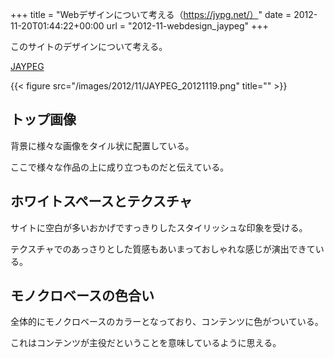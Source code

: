 +++
title = "Webデザインについて考える（https://jypg.net/）"
date = 2012-11-20T01:44:22+00:00
url = "2012-11-webdesign_jaypeg"
+++

このサイトのデザインについて考える。 

[JAYPEG](https://jypg.net/) 

{{< figure src="/images/2012/11/JAYPEG_20121119.png" title="" >}}

## トップ画像

背景に様々な画像をタイル状に配置している。 

ここで様々な作品の上に成り立つものだと伝えている。 

## ホワイトスペースとテクスチャ

サイトに空白が多いおかげですっきりしたスタイリッシュな印象を受ける。 

テクスチャでのあっさりとした質感もあいまっておしゃれな感じが演出できている。 

## モノクロベースの色合い

全体的にモノクロベースのカラーとなっており、コンテンツに色がついている。 

これはコンテンツが主役だということを意味しているように思える。
